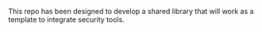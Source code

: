 This repo has been designed to develop a shared library that will work as a template to integrate security tools.